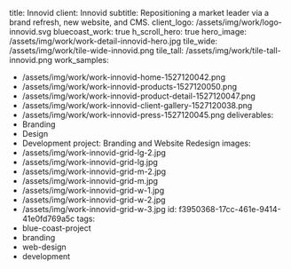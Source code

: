 title: Innovid
client: Innovid
subtitle: Repositioning a market leader via a brand refresh, new website, and CMS.
client_logo: /assets/img/work/logo-innovid.svg
bluecoast_work: true
h_scroll_hero: true
hero_image: /assets/img/work/work-detail-innovid-hero.jpg
tile_wide: /assets/img/work/tile-wide-innovid.png
tile_tall: /assets/img/work/tile-tall-innovid.png
work_samples:
  - /assets/img/work/work-innovid-home-1527120042.png
  - /assets/img/work/work-innovid-products-1527120050.png
  - /assets/img/work/work-innovid-product-detail-1527120047.png
  - /assets/img/work/work-innovid-client-gallery-1527120038.png
  - /assets/img/work/work-innovid-press-1527120045.png
deliverables:
  - Branding
  - Design
  - Development
project: Branding and Website Redesign
images:
  - /assets/img/work-innovid-grid-lg-2.jpg
  - /assets/img/work-innovid-grid-lg.jpg
  - /assets/img/work-innovid-grid-m-2.jpg
  - /assets/img/work-innovid-grid-m.jpg
  - /assets/img/work-innovid-grid-w-1.jpg
  - /assets/img/work-innovid-grid-w-2.jpg
  - /assets/img/work-innovid-grid-w-3.jpg
id: f3950368-17cc-461e-9414-41e0fd769a5c
tags:
  - blue-coast-project
  - branding
  - web-design
  - development
